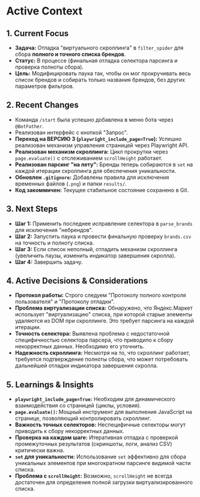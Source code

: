 # Active Context

## 1. Current Focus

*   **Задача:** Отладка "виртуального скроллинга" в `filter_spider` для сбора **полного и точного списка брендов**.
*   **Статус:** В процессе (финальная отладка селектора парсинга и проверка полноты сбора).
*   **Цель:** Модифицировать паука так, чтобы он мог прокручивать весь список брендов и собирать только названия брендов, без других параметров фильтров.

## 2. Recent Changes

*   Команда `/start` была успешно добавлена в меню бота через `@BotFather`.
*   Реализован интерфейс с кнопкой "Запрос".
*   **Переход на ВЕРСИЮ 3 (`playwright_include_page=True`):** Успешно реализован механизм управления страницей через Playwright API.
*   **Реализован механизм скроллинга:** Цикл прокрутки через `page.evaluate()` с отслеживанием `scrollHeight` работает.
*   **Реализован парсинг "на лету":** Бренды теперь собираются в `set` на каждой итерации скроллинга для обеспечения уникальности.
*   **Обновлен `.gitignore`:** Добавлены правила для исключения временных файлов (`.png`) и папки `results/`.
*   **Код закоммичен:** Текущее стабильное состояние сохранено в Git.

## 3. Next Steps

*   **Шаг 1:** Применить последнее исправление селектора в `parse_brands` для исключения "небрендов".
*   **Шаг 2:** Запустить паука и провести финальную проверку `brands.csv` на точность и полноту списка.
*   **Шаг 3:** Если список неполный, отладить механизм скроллинга (увеличить паузы, изменить индикатор завершения скролла).
*   **Шаг 4:** Завершить задачу.

## 4. Active Decisions & Considerations

*   **Протокол работы:** Строго следуем "Протоколу полного контроля пользователя" и "Протоколу отладки".
*   **Проблема виртуализации списка:** Обнаружено, что Яндекс.Маркет использует "виртуализацию" списка, при которой старые элементы удаляются из DOM при скроллинге. Это требует парсинга на каждой итерации.
*   **Точность селектора:** Выявлена проблема с недостаточной специфичностью селектора парсера, что приводило к сбору некорректных данных. Необходимо его уточнить.
*   **Надежность скроллинга:** Несмотря на то, что скроллинг работает, требуется подтверждение полноты сбора, что может потребовать дальнейшей отладки индикатора завершения скролла.

## 5. Learnings & Insights

*   **`playwright_include_page=True`:** Необходим для динамического взаимодействия со страницей (циклы, условия).
*   **`page.evaluate()`:** Мощный инструмент для выполнения JavaScript на странице, позволяющий контролировать скроллинг.
*   **Важность точных селекторов:** Неспецифичные селекторы могут приводить к сбору некорректных данных.
*   **Проверка на каждом шаге:** Итеративная отладка с проверкой промежуточных результатов (скриншоты, логи, анализ CSV) критически важна.
*   **`set` для уникальности:** Использование `set` эффективно для сбора уникальных элементов при многократном парсинге видимой части списка.
*   **Проблема с `scrollHeight`:** Возможно, `scrollHeight` не всегда достаточен для определения полной загрузки виртуализированного списка.